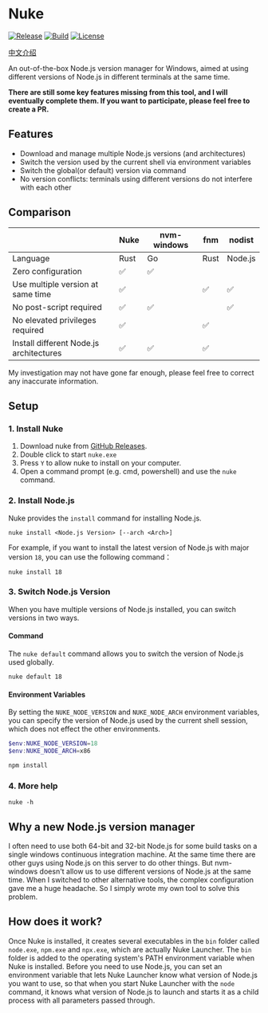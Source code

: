 # Nuke

[![Release](https://img.shields.io/github/v/release/wspl/nuke?include_prereleases)](https://github.com/wspl/nuke/releases)
[![Build](https://github.com/wspl/nuke/actions/workflows/build.yml/badge.svg?branch=master)](https://github.com/wspl/nuke/actions/workflows/build.yml)
[![License](https://img.shields.io/github/license/wspl/nuke)](https://github.com/wspl/nuke/blob/master/LICENSE)

[中文介绍](./README_zh.md)

An out-of-the-box Node.js version manager for Windows, aimed at using different versions of Node.js in different terminals at the same time.

**There are still some key features missing from this tool, and I will eventually complete them. If you want to participate, please feel free to create a PR.**

## Features
- Download and manage multiple Node.js versions (and architectures)
- Switch the version used by the current shell via environment variables
- Switch the global(or default) version via command
- No version conflicts: terminals using different versions do not interfere with each other

## Comparison
|                                   | Nuke | nvm-windows | fnm  | nodist  |
|-----------------------------------|------|-------------|------|---------|
| Language                          | Rust | Go          | Rust | Node.js |
| Zero configuration                | ✅  | ✅          |      |         |
| Use multiple version at same time | ✅  |             | ✅   | ✅     |
| No post-script required           | ✅  | ✅          |      | ✅     |
| No elevated privileges required   | ✅  |             | ✅   |         |
| Install different Node.js architectures        | ✅  | ✅          | ✅   |         |

My investigation may not have gone far enough, please feel free to correct any inaccurate information.

## Setup
### 1. Install Nuke
1. Download nuke from [GitHub Releases](https://github.com/wspl/nuke/releases).
2. Double click to start `nuke.exe`
3. Press `Y` to allow nuke to install on your computer.
4. Open a command prompt (e.g. cmd, powershell) and use the `nuke` command.

### 2. Install Node.js
Nuke provides the `install` command for installing Node.js.
```
nuke install <Node.js Version> [--arch <Arch>]
```
For example, if you want to install the latest version of Node.js with major version `18`, you can use the following command：
```
nuke install 18
```
### 3. Switch Node.js Version
When you have multiple versions of Node.js installed, you can switch versions in two ways.
#### Command
The `nuke default` command allows you to switch the version of Node.js used globally.
```
nuke default 18
```
#### Environment Variables
By setting the `NUKE_NODE_VERSION` and `NUKE_NODE_ARCH` environment variables, you can specify the version of Node.js used by the current shell session, which does not effect the other environments.
```powershell
$env:NUKE_NODE_VERSION=18
$env:NUKE_NODE_ARCH=x86

npm install
```
### 4. More help
```
nuke -h
```

## Why a new Node.js version manager
I often need to use both 64-bit and 32-bit Node.js for some build tasks on a single windows continuous integration machine. At the same time there are other guys using Node.js on this server to do other things. But nvm-windows doesn't allow us to use different versions of Node.js at the same time. When I switched to other alternative tools, the complex configuration gave me a huge headache. So I simply wrote my own tool to solve this problem.

## How does it work?
Once Nuke is installed, it creates several executables in the `bin` folder called `node.exe`, `npm.exe` and `npx.exe`, which are actually Nuke Launcher. The `bin` folder is added to the operating system's PATH environment variable when Nuke is installed. Before you need to use Node.js, you can set an environment variable that lets Nuke Launcher know what version of Node.js you want to use, so that when you start Nuke Launcher with the `node` command, it knows what version of Node.js to launch and starts it as a child process with all parameters passed through.